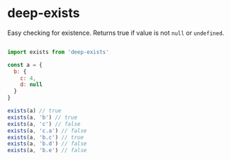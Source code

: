 # deep-exists

Easy checking for existence. Returns true if value is not `null` or `undefined`.

```javascript

import exists from 'deep-exists'

const a = {
  b: {
    c: 4,
    d: null
  }
}

exists(a) // true
exists(a, 'b') // true
exists(a, 'c') // false
exists(a, 'c.a') // false
exists(a, 'b.c') // true
exists(a, 'b.d') // false
exists(a, 'b.e') // false

```
